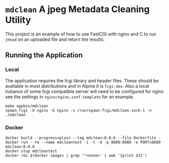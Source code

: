 `mdclean` A jpeg Metadata Cleaning Utility
==========================================

This project is an example of how to use FastCGI with nginx and C to run
`jhead` on an uploaded file and return the results.

Running the Application
-----------------------

### Local

The application requires the fcgi library and header files. These should
be available in most distributions and in Alpine it is `fcgi-dev`. Also
a local instance of some fcgi compatible server will need to be configured
for nginx see the settings in `nginx/nginx.conf.template` for an example.

    make appbin/mdclean
    spawn-fcgi -U nginx -G nginx -s /run/spawn-fcgi/mdclean.sock-1 -n ./mdclean

### Docker

    docker build --progress=plain --tag mdclean:0.0.6 --file Dockerfile .
    docker run --rm --name mdcleantest -i -t -d -p 8080:8080 -e PORT=8080 mdclean:0.0.6
    docker stop mdcleantest
    docker rmi $(docker images | grep '^<none>' | awk '{print $3}')

